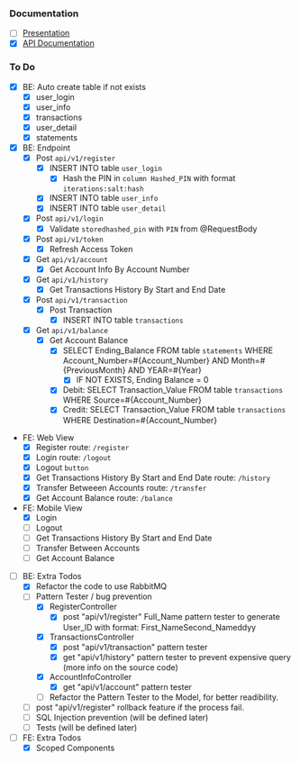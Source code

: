 ### Documentation

- [ ] [Presentation](https://lnkd.in/gGJ36Pz)
- [x] [API Documentation](https://lnkd.in/gFYxHAs)

### To Do

- [x] BE: Auto create table if not exists
  - [x] user_login
  - [x] user_info
  - [x] transactions
  - [x] user_detail
  - [x] statements

- [x] BE: Endpoint
  - [x] Post `api/v1/register`
    - [x] INSERT INTO table `user_login`
      - [x] Hash the PIN in `column Hashed_PIN` with format `iterations:salt:hash`
    - [x] INSERT INTO table `user_info`
    - [x] INSERT INTO table `user_detail`
  - [x] Post `api/v1/login`
    - [x] Validate `storedhashed_pin` with `PIN` from @RequestBody
  - [x] Post `api/v1/token`
    - [x] Refresh Access Token
  - [x] Get `api/v1/account`
    - [x] Get Account Info By Account Number
  - [x] Get `api/v1/history`
    - [x] Get Transactions History By Start and End Date
  - [x] Post `api/v1/transaction`
    - [x] Post Transaction
      - [x] INSERT INTO table `transactions`
  - [x] Get `api/v1/balance`
    - [x] Get Account Balance
      - [x] SELECT Ending_Balance FROM table `statements` WHERE Account_Number=#{Account_Number} AND Month=#{PreviousMonth} AND YEAR=#{Year}
        - [x] IF NOT EXISTS, Ending Balance = 0
      - [x] Debit: SELECT Transaction_Value FROM table `transactions` WHERE Source=#{Account_Number}
      - [x] Credit: SELECT Transaction_Value FROM table `transactions` WHERE Destination=#{Account_Number}

- FE: Web View
  - [x] Register route: `/register`
  - [x] Login route: `/logout`
  - [x] Logout `button`
  - [x] Get Transactions History By Start and End Date route: `/history`
  - [x] Transfer Betweeen Accounts route: `/transfer`
  - [x] Get Account Balance route: `/balance`

- FE: Mobile View
  - [x] Login
  - [ ] Logout
  - [ ] Get Transactions History By Start and End Date
  - [ ] Transfer Between Accounts
  - [ ] Get Account Balance

- [ ] BE: Extra Todos
  - [x] Refactor the code to use RabbitMQ
  - [ ] Pattern Tester / bug prevention
    - [x] RegisterController
      - [x] post "api/v1/register" Full_Name pattern tester to generate User_ID with format: First_NameSecond_Nameddyy
    - [x] TransactionsController
      - [x] post "api/v1/transaction" pattern tester
      - [x] get "api/v1/history" pattern tester to prevent expensive query (more info on the source code)
    - [x] AccountInfoController
      - [x] get "api/v1/account" pattern tester
    - [ ] Refactor the Pattern Tester to the Model, for better readibility.
  - [ ] post "api/v1/register" rollback feature if the process fail.
  - [ ] SQL Injection prevention (will be defined later)
  - [ ] Tests (will be defined later)

- [ ] FE: Extra Todos
  - [x] Scoped Components
